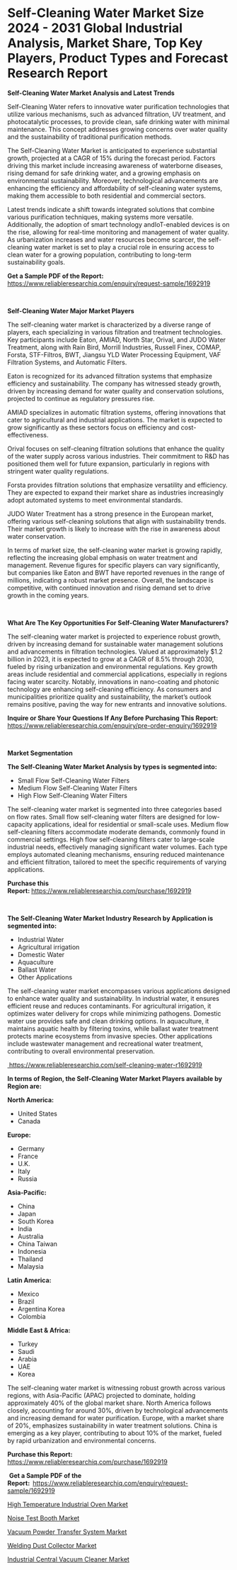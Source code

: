 <p><h1>Self-Cleaning Water Market Size 2024 - 2031 Global Industrial Analysis, Market Share, Top Key Players, Product Types and Forecast Research Report</h1></p><p><strong>Self-Cleaning Water Market Analysis and Latest Trends</strong></p>
<p><p>Self-Cleaning Water refers to innovative water purification technologies that utilize various mechanisms, such as advanced filtration, UV treatment, and photocatalytic processes, to provide clean, safe drinking water with minimal maintenance. This concept addresses growing concerns over water quality and the sustainability of traditional purification methods.</p><p>The Self-Cleaning Water Market is anticipated to experience substantial growth, projected at a CAGR of 15% during the forecast period. Factors driving this market include increasing awareness of waterborne diseases, rising demand for safe drinking water, and a growing emphasis on environmental sustainability. Moreover, technological advancements are enhancing the efficiency and affordability of self-cleaning water systems, making them accessible to both residential and commercial sectors.</p><p>Latest trends indicate a shift towards integrated solutions that combine various purification techniques, making systems more versatile. Additionally, the adoption of smart technology andIoT-enabled devices is on the rise, allowing for real-time monitoring and management of water quality. As urbanization increases and water resources become scarcer, the self-cleaning water market is set to play a crucial role in ensuring access to clean water for a growing population, contributing to long-term sustainability goals.</p></p>
<p><strong>Get a Sample PDF of the Report:&nbsp;</strong> <a href="https://www.reliableresearchiq.com/enquiry/request-sample/1692919?utm_campaign=1611&utm_medium=2&utm_source=Github&utm_content=ia&utm_term=20102024&utm_id=self-cleaning-water">https://www.reliableresearchiq.com/enquiry/request-sample/1692919</a></p>
<p>&nbsp;</p>
<p><strong>Self-Cleaning Water Major Market Players</strong></p>
<p><p>The self-cleaning water market is characterized by a diverse range of players, each specializing in various filtration and treatment technologies. Key participants include Eaton, AMIAD, North Star, Orival, and JUDO Water Treatment, along with Rain Bird, Morrill Industries, Russell Finex, COMAP, Forsta, STF-Filtros, BWT, Jiangsu YLD Water Processing Equipment, VAF Filtration Systems, and Automatic Filters.</p><p>Eaton is recognized for its advanced filtration systems that emphasize efficiency and sustainability. The company has witnessed steady growth, driven by increasing demand for water quality and conservation solutions, projected to continue as regulatory pressures rise. </p><p>AMIAD specializes in automatic filtration systems, offering innovations that cater to agricultural and industrial applications. The market is expected to grow significantly as these sectors focus on efficiency and cost-effectiveness.</p><p>Orival focuses on self-cleaning filtration solutions that enhance the quality of the water supply across various industries. Their commitment to R&D has positioned them well for future expansion, particularly in regions with stringent water quality regulations.</p><p>Forsta provides filtration solutions that emphasize versatility and efficiency. They are expected to expand their market share as industries increasingly adopt automated systems to meet environmental standards.</p><p>JUDO Water Treatment has a strong presence in the European market, offering various self-cleaning solutions that align with sustainability trends. Their market growth is likely to increase with the rise in awareness about water conservation.</p><p>In terms of market size, the self-cleaning water market is growing rapidly, reflecting the increasing global emphasis on water treatment and management. Revenue figures for specific players can vary significantly, but companies like Eaton and BWT have reported revenues in the range of millions, indicating a robust market presence. Overall, the landscape is competitive, with continued innovation and rising demand set to drive growth in the coming years.</p></p>
<p>&nbsp;</p>
<p><strong>What Are The Key Opportunities For Self-Cleaning Water Manufacturers?</strong></p>
<p><p>The self-cleaning water market is projected to experience robust growth, driven by increasing demand for sustainable water management solutions and advancements in filtration technologies. Valued at approximately $1.2 billion in 2023, it is expected to grow at a CAGR of 8.5% through 2030, fueled by rising urbanization and environmental regulations. Key growth areas include residential and commercial applications, especially in regions facing water scarcity. Notably, innovations in nano-coating and photonic technology are enhancing self-cleaning efficiency. As consumers and municipalities prioritize quality and sustainability, the market’s outlook remains positive, paving the way for new entrants and innovative solutions.</p></p>
<p><strong>Inquire or Share Your Questions If Any Before Purchasing This Report:</strong> <a href="https://www.reliableresearchiq.com/enquiry/pre-order-enquiry/1692919?utm_campaign=1611&utm_medium=2&utm_source=Github&utm_content=ia&utm_term=20102024&utm_id=self-cleaning-water">https://www.reliableresearchiq.com/enquiry/pre-order-enquiry/1692919</a></p>
<p>&nbsp;</p>
<p><strong>Market Segmentation</strong></p>
<p><strong>The Self-Cleaning Water Market Analysis by types is segmented into:</strong></p>
<p><ul><li>Small Flow Self-Cleaning Water Filters</li><li>Medium Flow Self-Cleaning Water Filters</li><li>High Flow Self-Cleaning Water Filters</li></ul></p>
<p><p>The self-cleaning water market is segmented into three categories based on flow rates. Small flow self-cleaning water filters are designed for low-capacity applications, ideal for residential or small-scale uses. Medium flow self-cleaning filters accommodate moderate demands, commonly found in commercial settings. High flow self-cleaning filters cater to large-scale industrial needs, effectively managing significant water volumes. Each type employs automated cleaning mechanisms, ensuring reduced maintenance and efficient filtration, tailored to meet the specific requirements of varying applications.</p></p>
<p><strong>Purchase this Report:&nbsp;</strong><a href="https://www.reliableresearchiq.com/purchase/1692919?utm_campaign=1611&utm_medium=2&utm_source=Github&utm_content=ia&utm_term=20102024&utm_id=self-cleaning-water">https://www.reliableresearchiq.com/purchase/1692919</a></p>
<p>&nbsp;</p>
<p><strong>The Self-Cleaning Water Market Industry Research by Application is segmented into:</strong></p>
<p><ul><li>Industrial Water</li><li>Agricultural irrigation</li><li>Domestic Water</li><li>Aquaculture</li><li>Ballast Water</li><li>Other Applications</li></ul></p>
<p><p>The self-cleaning water market encompasses various applications designed to enhance water quality and sustainability. In industrial water, it ensures efficient reuse and reduces contaminants. For agricultural irrigation, it optimizes water delivery for crops while minimizing pathogens. Domestic water use provides safe and clean drinking options. In aquaculture, it maintains aquatic health by filtering toxins, while ballast water treatment protects marine ecosystems from invasive species. Other applications include wastewater management and recreational water treatment, contributing to overall environmental preservation.</p></p>
<p><a href="https://www.reliableresearchiq.com/self-cleaning-water-r1692919?utm_campaign=1611&utm_medium=2&utm_source=Github&utm_content=ia&utm_term=20102024&utm_id=self-cleaning-water">&nbsp;https://www.reliableresearchiq.com/self-cleaning-water-r1692919</a></p>
<p><strong>In terms of Region, the Self-Cleaning Water Market Players available by Region are:</strong></p>
<p>
    <p> <strong> North America: </strong>
        <ul>
            <li>United States</li>
            <li>Canada</li>
        </ul>
        </p> 
    <p> <strong> Europe: </strong>
        <ul>
            <li>Germany</li>
            <li>France</li>
            <li>U.K.</li>
            <li>Italy</li>
            <li>Russia</li>
        </ul>
        </p> 
    <p> <strong> Asia-Pacific: </strong>
        <ul>
            <li>China</li>
            <li>Japan</li>
            <li>South Korea</li>
            <li>India</li>
            <li>Australia</li>
            <li>China Taiwan</li>
            <li>Indonesia</li>
            <li>Thailand</li>
            <li>Malaysia</li>
        </ul>
        </p> 
    <p> <strong> Latin America: </strong>
        <ul>
            <li>Mexico</li>
            <li>Brazil</li>
            <li>Argentina Korea</li>
            <li>Colombia</li>
        </ul>
        </p> 
    <p> <strong> Middle East & Africa: </strong>
        <ul>
            <li>Turkey</li>
            <li>Saudi</li>
            <li>Arabia</li>
            <li>UAE</li>
            <li>Korea</li>
        </ul>
    </p>
    </p>
<p><p>The self-cleaning water market is witnessing robust growth across various regions, with Asia-Pacific (APAC) projected to dominate, holding approximately 40% of the global market share. North America follows closely, accounting for around 30%, driven by technological advancements and increasing demand for water purification. Europe, with a market share of 20%, emphasizes sustainability in water treatment solutions. China is emerging as a key player, contributing to about 10% of the market, fueled by rapid urbanization and environmental concerns.</p></p>
<p><strong>Purchase this Report: </strong><a href="https://www.reliableresearchiq.com/purchase/1692919?utm_campaign=1611&utm_medium=2&utm_source=Github&utm_content=ia&utm_term=20102024&utm_id=self-cleaning-water">https://www.reliableresearchiq.com/purchase/1692919</a></p>
<p>&nbsp;<strong>Get a Sample PDF of the Report:&nbsp;&nbsp;</strong><a href="https://www.reliableresearchiq.com/enquiry/request-sample/1692919?utm_campaign=1611&utm_medium=2&utm_source=Github&utm_content=ia&utm_term=20102024&utm_id=self-cleaning-water">https://www.reliableresearchiq.com/enquiry/request-sample/1692919</a></p>
<p><strong></strong></p>
<p><p><a href="https://www.linkedin.com/pulse/investing-high-temperature-industrial-oven-market-trends-iouye?utm_campaign=1611&utm_medium=2&utm_source=Github&utm_content=ia&utm_term=20102024&utm_id=self-cleaning-water">High Temperature Industrial Oven Market</a></p><p><a href="https://www.linkedin.com/pulse/global-noise-test-booth-market-share-growth-opportunities-0ktce?utm_campaign=1611&utm_medium=2&utm_source=Github&utm_content=ia&utm_term=20102024&utm_id=self-cleaning-water">Noise Test Booth Market</a></p><p><a href="https://www.linkedin.com/pulse/vacuum-powder-transfer-system-market-indicators-size-regional-0u7me?utm_campaign=1611&utm_medium=2&utm_source=Github&utm_content=ia&utm_term=20102024&utm_id=self-cleaning-water">Vacuum Powder Transfer System Market</a></p><p><a href="https://www.linkedin.com/pulse/disruption-innovation-welding-dust-collector-industry-wb18e?utm_campaign=1611&utm_medium=2&utm_source=Github&utm_content=ia&utm_term=20102024&utm_id=self-cleaning-water">Welding Dust Collector Market</a></p><p><a href="https://www.linkedin.com/pulse/industrial-central-vacuum-cleaner-industry-sector-new-technologies-uwype?utm_campaign=1611&utm_medium=2&utm_source=Github&utm_content=ia&utm_term=20102024&utm_id=self-cleaning-water">Industrial Central Vacuum Cleaner Market</a></p></p>